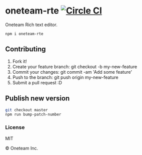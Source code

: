 # oneteam-rte [![Circle CI](https://circleci.com/gh/oneteam-dev/oneteam-rte.svg?style=svg&circle-token=45d404aab2e1e3343e0388129acc5279057b43d4)](https://circleci.com/gh/oneteam-dev/oneteam-rte)

Oneteam Rich text editor.

```
npm i oneteam-rte
```

## Contributing

1. Fork it!
2. Create your feature branch: git checkout -b my-new-feature
3. Commit your changes: git commit -am 'Add some feature'
4. Push to the branch: git push origin my-new-feature
5. Submit a pull request :D

## Publish new version

```sh
git checkout master
npm run bump-patch-number
```

### License

MIT

© Oneteam Inc.
